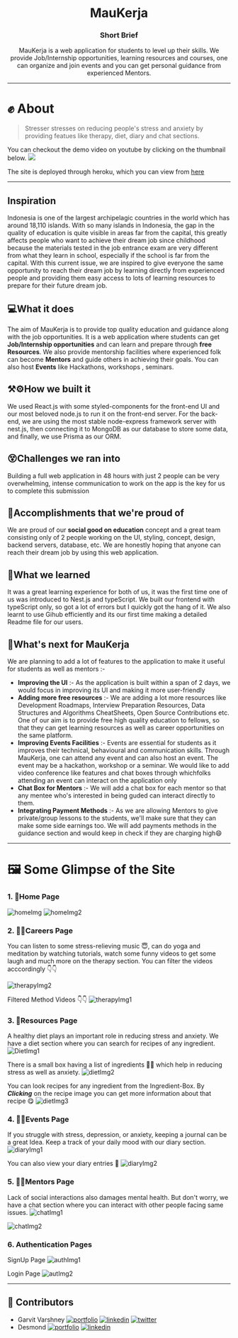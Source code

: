 <h1 align="center"> MauKerja </h1>

<h3 align="center"> Short Brief </h3>

<p align="center">
MauKerja is a web application for students to level up their skills. We provide Job/Internship opportunities, learning resources and courses, one can organize and join events and you can get personal guidance from experienced Mentors.
 </p>

---

# ✊ About

> Stresser stresses on reducing people's stress and anxiety by providing featues like therapy, diet, diary and chat sections.

You can checkout the demo video on youtube by clicking on the thumbnail below.
<a href="https://www.youtube.com/watch?v=kYiz4qzpaZw">
<img src="https://user-images.githubusercontent.com/89806031/178891853-da0d4d10-f454-42f8-bae5-7028d52f15a4.png" >  
</a>

The site is deployed through heroku, which you can view from [here](https://stresser-on.herokuapp.com/)

---

## Inspiration

Indonesia is one of the largest archipelagic countries in the world which has around 18,110 islands. With so many islands in Indonesia, the gap in the quality of education is quite visible in areas far from the capital, this greatly affects people who want to achieve their dream job since childhood because the materials tested in the job entrance exam are very different from what they learn in school, especially if the school is far from the capital. With this current issue, we are inspired to give everyone the same opportunity to reach their dream job by learning directly from experienced people and providing them easy access to lots of learning resources to prepare for their future dream job.

## 💻What it does

The aim of MauKerja is to provide top quality education and guidance along with the job opportunities. It is a web application where students can get **Job/Internship opportunities** and can learn and prepare through **free Resources**. We also provide mentorship facilities where experienced folk can become **Mentors** and guide others in achieving their goals. You can also host **Events** like Hackathons, workshops , seminars.

## ⚒⚙How we built it

We used React.js with some styled-components for the front-end UI and our most beloved node.js to run it on the front-end server. For the back-end, we are using the most stable node-express framework server with nest.js, then connecting it to MongoDB as our database to store some data, and finally, we use Prisma as our ORM.

## 😵Challenges we ran into

Building a full web application in 48 hours with just 2 people can be very overwhelming, intense communication to work on the app is the key for us to complete this submission

## 🥇Accomplishments that we're proud of

We are proud of our **social good on education** concept and a great team consisting only of 2 people working on the UI, styling, concept, design, backend servers, database, etc. We are honestly hoping that anyone can reach their dream job by using this web application.

## 📖What we learned 

It was a great learning experience for both of us, it was the first time one of us was introduced to Nest.js and typeScript. We built our frontend with typeScript only, so got a lot of errors but I quickly got the hang of it. We also learnt to use Gihub efficiently and its our first time making a detailed Readme file for our users.

## 🚀What's next for MauKerja

We are planning to add a lot of features to the application to make it useful for students as well as mentors :-

- **Improving the UI** :- As the application is built within a span of 2 days, we would focus in improving its UI and making it more user-friendly
- **Adding more free resources** :- We are adding a lot more resources like Development Roadmaps, Interview Preparation Resources, Data Structures and Algorithms CheatSheets, Open Source Contributions etc. One of our aim is to provide free high quality education to fellows, so that they can get learning resources as well as career opportunities on the same platform.
- **Improving Events Facilities** :- Events are essential for students as it improves their technical, behavioural and communication skills. Through MauKerja, one can attend any event and can also host an event. The event may be a hackathon, workshop or a seminar. We would like to add video conference like features and chat boxes through whichfolks attending an event can interact on the application only
- **Chat Box for Mentors** :- We will add a chat box for each mentor so that any mentee who's interested in being guded can interact directly to them.
- **Integrating Payment Methods** :- As we are allowing Mentors to give private/group lessons to the students, we'll make sure that they can make some side earnings too. We will add payments methods in the guidance section and would keep in check if they are charging high😄

---

# 🖼️ Some Glimpse of the Site

### 1. 🏡Home Page

![homeImg](https://user-images.githubusercontent.com/89806031/178814155-9a31f975-aee1-4630-9d05-29b30b14b46b.png)
![homeImg2](https://user-images.githubusercontent.com/89806031/179440842-f424fc5d-8f25-4a0e-9b7a-6fdd8f92c091.png)

### 2. 👨‍🎓Careers Page

You can listen to some stress-relieving music 😇, can do yoga and meditation by watching tutorials, watch some funny videos to get some laugh and much more on the therapy section. You can filter the videos acccordingly 👇👇

![therapyImg2](https://user-images.githubusercontent.com/89806031/178817207-9b3f5ef3-449d-4121-8d96-37637f829983.png)

Filtered Method Videos 👇👇
![therapyImg1](https://user-images.githubusercontent.com/89806031/178816259-f7a1c48d-0b26-48e4-8660-86d88828291d.png)

### 3. 📖Resources Page

A healthy diet plays an important role in reducing stress and anxiety. We have a diet section where you can search for recipes of any ingredient.
![DietImg1](https://user-images.githubusercontent.com/89806031/178817824-5cf15ef6-3720-4d51-b45c-9287eb31cb1b.png)

There is a small box having a list of ingredients 🍈🥑 which help in reducing stress as well as anxiety.
![dietImg2](https://user-images.githubusercontent.com/89806031/178822090-fd452a8c-276e-4590-b3a2-562141824683.png)

You can look recipes for any ingredient from the Ingredient-Box. By <b><i>Clicking</i></b> on the recipe image you can get more information about that recipe 😋
![dietImg3](https://user-images.githubusercontent.com/89806031/178822706-714f2fc4-e592-4fa1-a57c-ac41494c0784.png)

### 4. 👩‍💻Events Page

If you struggle with stress, depression, or anxiety, keeping a journal can be a great Idea. Keep a track of your daily mood with our diary section.
![diaryImg1](https://user-images.githubusercontent.com/89806031/183259613-e0f0840f-7028-448a-8037-d1b573bc4cbf.png)

You can also view your diary entries 📖
![diaryImg2](https://user-images.githubusercontent.com/89806031/183259724-351be00c-0555-4406-9bf5-639f0ff49a59.png)

### 5. 👨‍🏫Mentors Page

Lack of social interactions also damages mental health. But don't worry, we have a chat section where you can interact with other people facing same issues.
![chatImg1](https://user-images.githubusercontent.com/89806031/178890614-93a7cbaf-0929-4ef8-ae64-3a95d9cb52fa.png)

![chatImg2](https://user-images.githubusercontent.com/89806031/178890696-97bdbca8-1266-4837-a588-f9c003098139.png)

### 6. Authentication Pages

SignUp Page
![authImg1](https://user-images.githubusercontent.com/89806031/178909035-3f754068-8da8-45c9-b57d-3a5e814010f7.png)

Login Page
![autImg2](https://user-images.githubusercontent.com/89806031/178909075-7a5029d8-4907-440e-91a9-61f8c78ffad9.png)

---

## 👦 Contributors

- Garvit Varshney
  [![portfolio](https://img.shields.io/badge/my_portfolio-000?style=for-the-badge&logo=ko-fi&logoColor=white)](https://garvits-portfolio-on.netlify.app/)
  [![linkedin](https://img.shields.io/badge/linkedin-0A66C2?style=for-the-badge&logo=linkedin&logoColor=white)](https://www.linkedin.com/in/garvit-varshney-a35055220/)
  [![twitter](https://img.shields.io/badge/twitter-1DA1F2?style=for-the-badge&logo=twitter&logoColor=white)](https://twitter.com/20elb179)
- Desmond
[![portfolio](https://img.shields.io/badge/my_portfolio-000?style=for-the-badge&logo=ko-fi&logoColor=white)](https://desmond-kristian.my.id/)
  [![linkedin](https://img.shields.io/badge/linkedin-0A66C2?style=for-the-badge&logo=linkedin&logoColor=white)](https://www.linkedin.com/in/desmond-kristian-84aa92129/)
